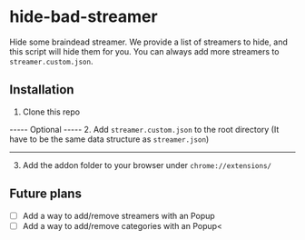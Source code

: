 # hide-bad-streamer

Hide some braindead streamer. We provide a list of streamers to hide, and this script will hide them for you. You can always add more streamers to `streamer.custom.json`.

## Installation

1. Clone this repo

----- Optional ----- 2. Add `streamer.custom.json` to the root directory (It have to be the same data structure as `streamer.json`)

---

3. Add the addon folder to your browser under `chrome://extensions/`


## Future plans

- [ ] Add a way to add/remove streamers with an Popup
- [ ] Add a way to add/remove categories with an Popup<